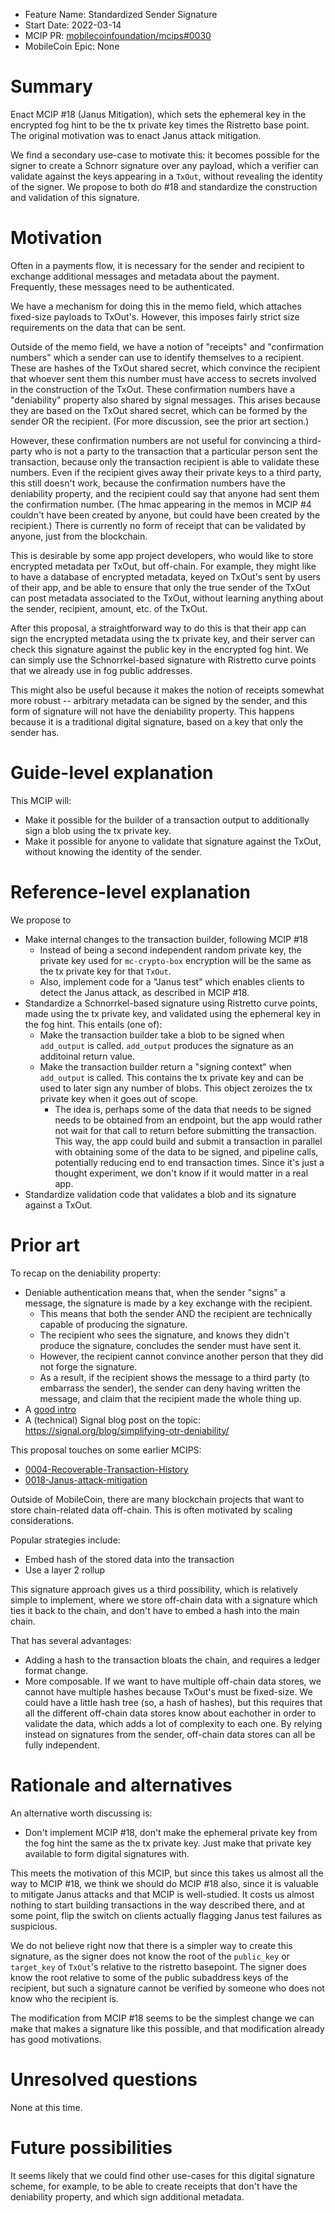 - Feature Name: Standardized Sender Signature
- Start Date: 2022-03-14
- MCIP PR: [mobilecoinfoundation/mcips#0030](https://github.com/mobilecoinfoundation/mcips/pull/0030)
- MobileCoin Epic: None

# Summary
[summary]: #summary

Enact MCIP #18 (Janus Mitigation), which sets the ephemeral key in the encrypted fog hint
to be the tx private key times the Ristretto base point. The original motivation was to enact
Janus attack mitigation.

We find a secondary use-case to motivate this: it becomes possible for the signer to create
a Schnorr signature over any payload, which a verifier can validate against the keys appearing
in a `TxOut`, without revealing the identity of the signer. We propose to both do #18 and standardize
the construction and validation of this signature.

# Motivation
[motivation]: #motivation

Often in a payments flow, it is necessary for the sender and recipient to exchange additional messages
and metadata about the payment. Frequently, these messages need to be authenticated.

We have a mechanism for doing this in the memo field, which attaches fixed-size payloads to TxOut's.
However, this imposes fairly strict size requirements on the data that can be sent.

Outside of the memo field, we have a notion of "receipts" and "confirmation numbers" which a sender
can use to identify themselves to a recipient. These are hashes of the TxOut shared secret, which
convince the recipient that whoever sent them this number must have access to secrets involved in the
construction of the TxOut. These confirmation numbers have a "deniability" property also shared by signal messages.
This arises because they are based on the TxOut shared secret, which can be formed by the sender OR the recipient.
(For more discussion, see the prior art section.)

However, these confirmation numbers are not useful for convincing a third-party who is not a party to the transaction
that a particular person sent the transaction, because only the transaction recipient is able to validate these numbers.
Even if the recipient gives away their private keys to a third party, this still doesn't work, because the confirmation
numbers have the deniability property, and the recipient could say that anyone had sent them the confirmation number.
(The hmac appearing in the memos in MCIP #4 couldn't have been created by anyone, but could have been created by the recipient.)
There is currently no form of receipt that can be validated by anyone, just from the blockchain.

This is desirable by some app project developers, who would like to store encrypted metadata per TxOut,
but off-chain. For example, they might like to have a database of encrypted metadata, keyed on TxOut's sent
by users of their app, and be able to ensure that only the true sender of the TxOut can post metadata associated
to the TxOut, without learning anything about the sender, recipient, amount, etc. of the TxOut.

After this proposal, a straightforward way to do this is that their app can sign the encrypted metadata using
the tx private key, and their server can check this signature against the public key in the encrypted fog hint.
We can simply use the Schnorrkel-based signature with Ristretto curve points that we already use in fog public addresses.

This might also be useful because it makes the notion of receipts somewhat more robust -- arbitrary metadata
can be signed by the sender, and this form of signature will not have the deniability property.
This happens because it is a traditional digital signature, based on a key that only the sender has.

# Guide-level explanation
[guide-level-explanation]: #guide-level-explanation

This MCIP will:

* Make it possible for the builder of a transaction output to additionally sign a blob
    using the tx private key.
* Make it possible for anyone to validate that signature against the TxOut, without
    knowing the identity of the sender.

# Reference-level explanation
[Reference-level-explanation]: #reference-level-explanation

We propose to

* Make internal changes to the transaction builder, following MCIP #18
  * Instead of being a second independent random private key, the private key used
    for `mc-crypto-box` encryption will be the same as the tx private key for that
    `TxOut`.
  * Also, implement code for a "Janus test" which enables clients to detect the
    Janus attack, as described in MCIP #18.
* Standardize a Schnorrkel-based signature using Ristretto curve points, made using the tx private key,
  and validated using the ephemeral key in the fog hint. This entails (one of):
  * Make the transaction builder take a blob to be signed when `add_output` is called.
    `add_output` produces the signature as an additoinal return value.
  * Make the transaction builder return a "signing context" when `add_output` is called.
    This contains the tx private key and can be used to later sign any number of blobs.
    This object zeroizes the tx private key when it goes out of scope.
    * The idea is, perhaps some of the data that needs to be signed needs to be obtained
      from an endpoint, but the app would rather not wait for that call to return before
      submitting the transaction. This way, the app could build and submit a transaction
      in parallel with obtaining some of the data to be signed, and pipeline calls,
      potentially reducing end to end transaction times. Since it's just a thought experiment,
      we don't know if it would matter in a real app.
* Standardize validation code that validates a blob and its signature against a TxOut.

# Prior art
[prior-art]: #prior-art

To recap on the deniability property:

* Deniable authentication means that, when the sender "signs" a message, the signature is made by a key exchange with the recipient.
  * This means that both the sender AND the recipient are technically capable of producing the signature.
  * The recipient who sees the signature, and knows they didn't produce the signature, concludes the sender must have sent it.
  * However, the recipient cannot convince another person that they did not forge the signature.
  * As a result, if the recipient shows the message to a third party (to embarrass the sender), the sender can deny having written
    the message, and claim that the recipient made the whole thing up.
* A [good intro](https://www.praetorian.com/blog/an-opinionated-series-on-why-signal-protocol-is-well-designed-deniability/)
* A (technical) Signal blog post on the topic: https://signal.org/blog/simplifying-otr-deniability/

This proposal touches on some earlier MCIPS:

* [0004-Recoverable-Transaction-History](https://github.com/mobilecoinfoundation/mcips/pull/0004)
* [0018-Janus-attack-mitigation](https://github.com/mobilecoinfoundation/mcips/pull/0018)

Outside of MobileCoin, there are many blockchain projects that want to store chain-related data off-chain.
This is often motivated by scaling considerations.

Popular strategies include:
* Embed hash of the stored data into the transaction
* Use a layer 2 rollup

This signature approach gives us a third possibility, which is relatively simple to implement,
where we store off-chain data with a signature which ties it back to the chain,
and don't have to embed a hash into the main chain.

That has several advantages:
* Adding a hash to the transaction bloats the chain, and requires a ledger format change.
* More composable. If we want to have multiple off-chain data stores, we cannot have multiple hashes
  because TxOut's must be fixed-size. We could have a little hash tree (so, a hash of hashes), but this
  requires that all the different off-chain data stores know about eachother in order to validate the
  data, which adds a lot of complexity to each one. By relying instead on signatures from the sender,
  off-chain data stores can all be fully independent.

# Rationale and alternatives
[rationale-and-alternatives]: #rationale-and-alternatives

An alternative worth discussing is:

* Don't implement MCIP #18, don't make the ephemeral private key from the fog hint
  the same as the tx private key. Just make that private key available to form
  digital signatures with.

This meets the motivation of this MCIP, but since this takes us almost all the way
to MCIP #18, we think we should do MCIP #18 also, since it is valuable to mitigate
Janus attacks and that MCIP is well-studied. It costs us almost nothing to start
building transactions in the way described there, and at some point, flip the switch
on clients actually flagging Janus test failures as suspicious.

We do not believe right now that there is a simpler way to create this signature,
as the signer does not know the root of the `public_key` or `target_key` of `TxOut`'s
relative to the ristretto basepoint. The signer does know the root relative to some of
the public subaddress keys of the recipient, but such a signature cannot be verified
by someone who does not know who the recipient is.

The modification from MCIP #18 seems to be the simplest change we can make that makes
a signature like this possible, and that modification already has good motivations.

# Unresolved questions
[unresolved-questions]: #unresolved-questions

None at this time.
  
# Future possibilities
[future-possibilities]: #future-possibilities

It seems likely that we could find other use-cases for this digital signature scheme,
for example, to be able to create receipts that don't have the deniability property,
and which sign additional metadata.
